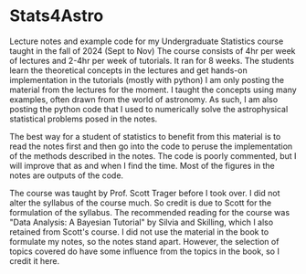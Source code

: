 # Stats4Astro
Lecture notes and example code for my Undergraduate Statistics course taught in the fall of 2024 (Sept to Nov)
The course consists of 4hr per week of lectures and 2-4hr per week of tutorials. It ran for 8 weeks. 
The students learn the theoretical concepts in the lectures and get hands-on implementation in the tutorials (mostly with python)
I am only posting the material from the lectures for the moment. I taught the concepts using many examples, often drawn from the world of astronomy. 
As such, I am also posting the python code that I used to numerically solve the astrophysical statistical problems posed in the notes. 

The best way for a student of statistics to benefit from this material is to read the notes first and then go into the code to peruse the implementation of the methods described in the notes. The code is poorly commented, but I will improve that as and when I find the time. Most of the figures in the notes are outputs of the code. 

The course was taught by Prof. Scott Trager before I took over. I did not alter the syllabus of the course much. So credit is due to Scott for the formulation of the syllabus. 
The recommended reading for the course was "Data Analysis: A Bayesian Tutorial" by Silvia and Skilling, which I also retained from Scott's course. I did not use the material in the book to formulate my notes, so the notes stand apart. However, the selection of topics covered do have some influence from the topics in the book, so I credit it here.

